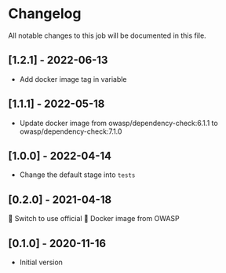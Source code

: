 # Changelog
All notable changes to this job will be documented in this file.

## [1.2.1] - 2022-06-13
* Add docker image tag in variable 

## [1.1.1] - 2022-05-18
* Update docker image from owasp/dependency-check:6.1.1 to owasp/dependency-check:7.1.0

## [1.0.0] - 2022-04-14
* Change the default stage into `tests`

## [0.2.0] - 2021-04-18
🔄 Switch to use official 🐳 Docker image from OWASP

## [0.1.0] - 2020-11-16
* Initial version
